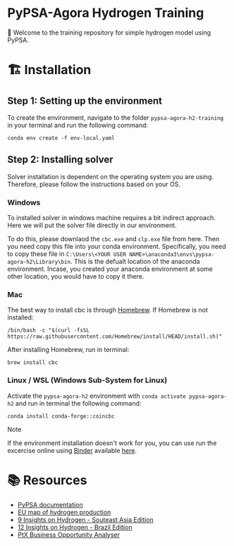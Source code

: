 # PyPSA-Agora Hydrogen Training 

🎯 Welcome to the training repository for simple hydrogen model using PyPSA. 

# 🏗️ Installation

## Step 1: Setting up the environment

To create the environment, navigate to the folder `pypsa-agora-h2-training` in your terminal and run the following command:

```
conda env create -f env-local.yaml
```

## Step 2: Installing solver

Solver installation is dependent on the operating system you are using. Therefore, please follow the instructions based on your OS. 

### Windows

To installed solver in windows machine requires a bit indirect approach. Here we will put the solver file directly in our environment. 

To do this, please downlaod the `cbc.exe` and `clp.exe` file from here. Then you need copy this file into your conda environment. Specifically, you need to copy these file in `C:\Users\<YOUR USER NAME>\anaconda3\envs\pypsa-agora-h2\Library\bin`. This is the defualt location of the anaconda environment. Incase, you created your anaconda environment at some other location, you would have to copy it there. 

### Mac

The best way to install cbc is through [Homebrew](https://brew.sh/). If Homebrew is not installed:
```
/bin/bash -c "$(curl -fsSL https://raw.githubusercontent.com/Homebrew/install/HEAD/install.sh)"
```
After installing Homebrew, run in terminal:
```
brew install cbc
```

### Linux / WSL (Windows Sub-System for Linux) 

Activate the `pypsa-agora-h2` environment with `conda activate pypsa-agora-h2` and run in terminal the following command:

```
conda install conda-forge::coincbc
```

> [!Note]
> If the environment installation doesn't work for you, you can use run the excercise online using [Binder](https://mybinder.org/) available [here](https://mybinder.org/v2/gh/agoenergy/pypsa-agora-h2-training/HEAD).

# 📚 Resources

- [PyPSA documentation](https://pypsa.readthedocs.io/en/latest/)
- [EU map of hydrogen production](https://www.agora-industry.org/data-tools/agoras-eu-map-of-hydrogen-production-costs)
- [9 Insights on Hydrogen - Souteast Asia Edition](https://www.agora-energiewende.org/publications/9-insights-on-hydrogen-southeast-asia-edition)
- [12 Insights on Hydrogen - Brazil Edition](https://www.agora-energiewende.org/publications/12-insights-on-hydrogen-brazil-edition-1)
- [PtX Business Opportunity Analyser](https://www.agora-industry.org/data-tools/ptx-business-opportunity-analyser)

